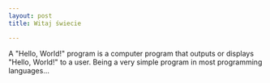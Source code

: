 ```yaml
---
layout: post
title: Witaj świecie

---
```

A "Hello, World!" program is a computer program that outputs or displays "Hello, World!" to a user. Being a very simple program in most programming languages...